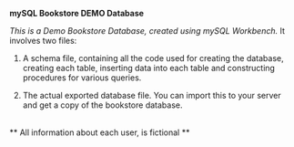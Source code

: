 **mySQL Bookstore DEMO Database**
<br>

*This is a Demo Bookstore Database, created using mySQL Workbench.*
 It involves two files: <br>
 
 1) A schema file, containing all the code used for creating the database, creating each table, inserting data into each table and constructing procedures for various queries.

 2) The actual exported database file. You can import this to your server and get a copy of the bookstore database.

<br>
** All information about each user, is fictional **
<br>

